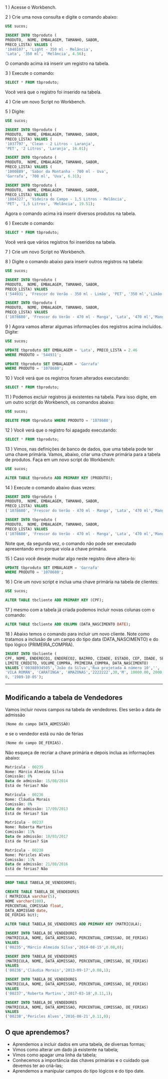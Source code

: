 1 ) Acesse o Workbench.

2 ) Crie uma nova consulta e digite o comando abaixo:
````sql
USE sucos;

INSERT INTO tbproduto (
PRODUTO,  NOME, EMBALAGEM, TAMANHO, SABOR,
PRECO_LISTA) VALUES (
'1040107', 'Light - 350 ml - Melância',
'Lata', '350 ml', 'Melância', 4.56);
````

O comando acima irá inserir um registro na tabela.

3 ) Execute o comando:
````sql
SELECT * FROM tbproduto;
````

Você verá que o registro foi inserido na tabela.

4 ) Crie um novo Script no Workbench.

5 ) Digite:
````sql
USE sucos;

INSERT INTO tbproduto (
PRODUTO,  NOME, EMBALAGEM, TAMANHO, SABOR,
PRECO_LISTA) VALUES (
'1037797', 'Clean - 2 Litros - Laranja',
'PET', '2 Litros', 'Laranja', 16.01);

INSERT INTO tbproduto (
PRODUTO,  NOME, EMBALAGEM, TAMANHO, SABOR,
PRECO_LISTA) VALUES (
'1000889', 'Sabor da Montanha - 700 ml - Uva',
'Garrafa', '700 ml', 'Uva', 6.31);

INSERT INTO tbproduto (
PRODUTO,  NOME, EMBALAGEM, TAMANHO, SABOR,
PRECO_LISTA) VALUES (
'1004327', 'Videira do Campo - 1,5 Litros - Melância',
'PET', '1,5 Litros', 'Melância', 19.51);
````
Agora o comando acima irá inserir diversos produtos na tabela.

6 ) Execute o comando:
````sql
SELECT * FROM tbproduto;
````

Você verá que vários registros foi inseridos na tabela.

7 ) Crie um novo Script no Workbench.

8 ) Digite o comando abaixo para inserir outros registros na tabela:
````sql
USE sucos;

INSERT INTO tbproduto (
PRODUTO,  NOME, EMBALAGEM, TAMANHO, SABOR,
PRECO_LISTA) VALUES
('544931', 'Frescor do Verão - 350 ml - Limão', 'PET', '350 ml','Limão',3.20);

INSERT INTO tbproduto (
PRODUTO,  NOME, EMBALAGEM, TAMANHO, SABOR,
PRECO_LISTA) VALUES
('1078680', 'Frescor do Verão - 470 ml - Manga', 'Lata', '470 ml','Manga',5.18);
````

9 ) Agora vamos alterar algumas informações dos registros acima incluídos. Digite:
````sql
USE sucos;

UPDATE tbproduto SET EMBALAGEM = 'Lata', PRECO_LISTA = 2.46
WHERE PRODUTO = '544931';

UPDATE tbproduto SET EMBALAGEM = 'Garrafa'
WHERE PRODUTO = '1078680';
````

10 ) Você verá que os registros foram alterados executando:
````sql
SELECT * FROM tbproduto;
````

11 ) Podemos excluir registros já existentes na tabela. Para isso digite, em um outro script do Workbench, os comandos abaixo:
````sql
USE sucos;

DELETE FROM tbproduto WHERE PRODUTO = '1078680';
````

12 ) Você verá que o registro foi apagado executando:
````sql
SELECT * FROM tbproduto;
````

13 ) Vimos, nas definições de banco de dados, que uma tabela pode ter uma chave primária. Vamos, abaixo, criar uma chave primária para a tabela de produtos. Faça em um novo script do Workbench:
````sql
USE sucos;

ALTER TABLE tbproduto ADD PRIMARY KEY (PRODUTO);
````

14 ) Execute o comando abaixo duas vezes:
````sql
INSERT INTO tbproduto (
PRODUTO,  NOME, EMBALAGEM, TAMANHO, SABOR,
PRECO_LISTA) VALUES
('1078680', 'Frescor do Verão - 470 ml - Manga', 'Lata', '470 ml','Manga',5.18);

INSERT INTO tbproduto (
PRODUTO,  NOME, EMBALAGEM, TAMANHO, SABOR,
PRECO_LISTA) VALUES
('1078680', 'Frescor do Verão - 470 ml - Manga', 'Lata', '470 ml','Manga',5.18);
````

Note que, da segunda vez, o comando não pode ser executado apresentando erro porque viola a chave primária.

15 ) Caso você deseje mudar algo neste registro deve altera-lo:
````sql
UPDATE tbproduto SET EMBALAGEM = 'Garrafa'
WHERE PRODUTO = '1078680';
````

16 ) Crie um novo script e inclua uma chave primária na tabela de clientes:
````sql
USE sucos;

ALTER TABLE tbcliente ADD PRIMARY KEY (CPF);
````

17 ) mesmo com a tabela já criada podemos incluir novas colunas com o comando:
````sql
ALTER TABLE tbcliente ADD COLUMN (DATA_NASCIMENTO DATE);
````

18 ) Abaixo temos o comando para incluir um novo cliente. Note como tratamos a inclusão de um campo do tipo data (DATA_NASCIMENTO) e do tipo lógico (PRIMEIRA_COMPRA).
````sql
INSERT INTO tbcliente (
CPF, NOME, ENDERECO1, ENDERECO2, BAIRRO, CIDADE, ESTADO, CEP, IDADE, SEXO, 
LIMITE_CREDITO, VOLUME_COMPRA, PRIMEIRA_COMPRA, DATA_NASCIMENTO)
VALUES ('00388934505','João da Silva','Rua projetada A número 10','',
'VILA ROMAN', 'CARATINGA', 'AMAZONAS','2222222',30,'M', 10000.00, 2000,
0, '1989-10-05');
````

---
##  Modificando a tabela de Vendedores

Vamos incluir novos campos na tabela de vendedores. Eles serão a data de admissão
````sql
(Nome do campo DATA_ADMISSÃO)
````

e se o vendedor está ou não de férias
````sql
(Nome do campo DE_FERIAS). 
````

Não esqueça de recriar a chave primária e depois inclua as informações abaixo:
````sql
Matrícula - 00235
Nome: Márcio Almeida Silva
Comissão: 8%
Data de admissão: 15/08/2014
Está de férias? Não

Matrícula - 00236
Nome: Cláudia Morais 
Comissão: 8%
Data de admissão: 17/09/2013
Está de férias? Sim

Matrícula - 00237
Nome: Roberta Martins
Comissão: 11%
Data de admissão: 18/03/2017
Está de férias? Sim

Matrícula - 00238
Nome: Péricles Alves
Comissão: 11%
Data de admissão: 21/08/2016
Está de férias? Não
````

---

````sql
DROP TABLE TABELA_DE_VENDEDORES;
````

````sql
CREATE TABLE TABELA_DE_VENDEDORES
( MATRICULA varchar(5),
NOME varchar(100),
PERCENTUAL_COMISSAO float,
DATA_ADMISSAO date,
DE_FERIAS bit);
````

````sql
ALTER TABLE TABELA_DE_VENDEDORES ADD PRIMARY KEY (MATRICULA);
````

````sql
INSERT INTO TABELA_DE_VENDEDORES
(MATRICULA, NOME, DATA_ADMISSAO, PERCENTUAL_COMISSAO, DE_FERIAS)
VALUES
('00235','Márcio Almeida Silva','2014-08-15',0.08,0);
````

````sql
INSERT INTO TABELA_DE_VENDEDORES
(MATRICULA, NOME, DATA_ADMISSAO, PERCENTUAL_COMISSAO, DE_FERIAS)
VALUES
('00236','Cláudia Morais','2013-09-17',0.08,1);
````

````sql
INSERT INTO TABELA_DE_VENDEDORES
(MATRICULA, NOME, DATA_ADMISSAO, PERCENTUAL_COMISSAO, DE_FERIAS)
VALUES
('00237','Roberta Martins','2017-03-18',0.11,1);
````

````sql
INSERT INTO TABELA_DE_VENDEDORES
(MATRICULA, NOME, DATA_ADMISSAO, PERCENTUAL_COMISSAO, DE_FERIAS)
VALUES
('00238','Pericles Alves','2016-08-21',0.11,0);
````

## O que aprendemos?

- Aprendemos a incluir dados em uma tabela, de diversas formas;
- Vimos como alterar um dado já existente na tabela;
- Vimos como apagar uma linha da tabela;
- Conhecemos a importância das chaves primárias e o cuidado que devemos ter ao criá-las;
- Aprendemos a manipular campos do tipo lógicos e do tipo date.